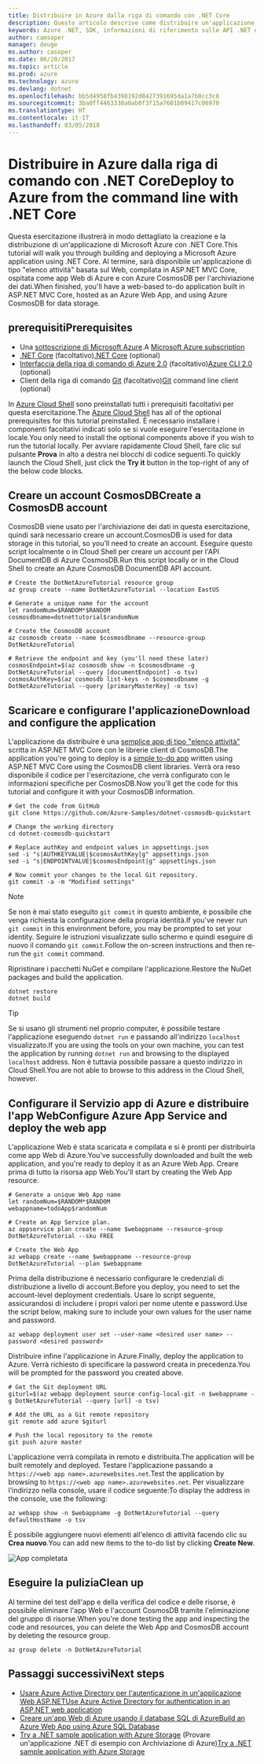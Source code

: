 ```yaml
---
title: Distribuire in Azure dalla riga di comando con .NET Core
description: Questo articolo descrive come distribuire un'applicazione ASP.NET Core in un servizio app di Azure tramite gli strumenti da riga di comando.
keywords: Azure .NET, SDK, informazioni di riferimento sulle API .NET di Azure, libreria di classi .NET di Azure
author: camsoper
manager: douge
ms.author: casoper
ms.date: 06/20/2017
ms.topic: article
ms.prod: azure
ms.technology: azure
ms.devlang: dotnet
ms.openlocfilehash: bb5d4958fb4398192d8427391695da1a7b8cc3c8
ms.sourcegitcommit: 3ba0ff4463338a0ab0f3f15a7601b89417c06970
ms.translationtype: HT
ms.contentlocale: it-IT
ms.lasthandoff: 03/05/2018
---
```

# <a name="deploy-to-azure-from-the-command-line-with-net-core"></a><span data-ttu-id="0f38e-104">Distribuire in Azure dalla riga di comando con .NET Core</span><span class="sxs-lookup"><span data-stu-id="0f38e-104">Deploy to Azure from the command line with .NET Core</span></span>

<span data-ttu-id="0f38e-105">Questa esercitazione illustrerà in modo dettagliato la creazione e la distribuzione di un'applicazione di Microsoft Azure con .NET Core.</span><span class="sxs-lookup"><span data-stu-id="0f38e-105">This tutorial will walk you through building and deploying a Microsoft Azure application using .NET Core.</span></span>  <span data-ttu-id="0f38e-106">Al termine, sarà disponibile un'applicazione di tipo "elenco attività" basata sul Web, compilata in ASP.NET MVC Core, ospitata come app Web di Azure e con Azure CosmosDB per l'archiviazione dei dati.</span><span class="sxs-lookup"><span data-stu-id="0f38e-106">When finished, you'll have a web-based to-do application built in ASP.NET MVC Core, hosted as an Azure Web App, and using Azure CosmosDB for data storage.</span></span>

## <a name="prerequisites"></a><span data-ttu-id="0f38e-107">prerequisiti</span><span class="sxs-lookup"><span data-stu-id="0f38e-107">Prerequisites</span></span>

* <span data-ttu-id="0f38e-108">Una [sottoscrizione di Microsoft Azure](https://azure.microsoft.com/free/).</span><span class="sxs-lookup"><span data-stu-id="0f38e-108">A [Microsoft Azure subscription](https://azure.microsoft.com/free/)</span></span>
* <span data-ttu-id="0f38e-109">[.NET Core](https://www.microsoft.com/net/download/core) (facoltativo)</span><span class="sxs-lookup"><span data-stu-id="0f38e-109">[.NET Core](https://www.microsoft.com/net/download/core) (optional)</span></span>
* <span data-ttu-id="0f38e-110">[Interfaccia della riga di comando di Azure 2.0](/cli/azure/install-az-cli2) (facoltativo)</span><span class="sxs-lookup"><span data-stu-id="0f38e-110">[Azure CLI 2.0](/cli/azure/install-az-cli2) (optional)</span></span>
* <span data-ttu-id="0f38e-111">Client della riga di comando [Git](https://www.git-scm.com/) (facoltativo)</span><span class="sxs-lookup"><span data-stu-id="0f38e-111">[Git](https://www.git-scm.com/) command line client (optional)</span></span>

<span data-ttu-id="0f38e-112">In [Azure Cloud Shell](/azure/cloud-shell/) sono preinstallati tutti i prerequisiti facoltativi per questa esercitazione.</span><span class="sxs-lookup"><span data-stu-id="0f38e-112">The [Azure Cloud Shell](/azure/cloud-shell/) has all of the optional prerequisites for this tutorial preinstalled.</span></span>  <span data-ttu-id="0f38e-113">È necessario installare i componenti facoltativi indicati solo se si vuole eseguire l'esercitazione in locale.</span><span class="sxs-lookup"><span data-stu-id="0f38e-113">You only need to install the optional components above if you wish to run the tutorial locally.</span></span>  <span data-ttu-id="0f38e-114">Per avviare rapidamente Cloud Shell, fare clic sul pulsante **Prova** in alto a destra nei blocchi di codice seguenti.</span><span class="sxs-lookup"><span data-stu-id="0f38e-114">To quickly launch the Cloud Shell, just click the **Try it** button in the top-right of any of the below code blocks.</span></span>

## <a name="create-a-cosmosdb-account"></a><span data-ttu-id="0f38e-115">Creare un account CosmosDB</span><span class="sxs-lookup"><span data-stu-id="0f38e-115">Create a CosmosDB account</span></span>

<span data-ttu-id="0f38e-116">CosmosDB viene usato per l'archiviazione dei dati in questa esercitazione, quindi sarà necessario creare un account.</span><span class="sxs-lookup"><span data-stu-id="0f38e-116">CosmosDB is used for data storage in this tutorial, so you'll need to create an account.</span></span>  <span data-ttu-id="0f38e-117">Eseguire questo script localmente o in Cloud Shell per creare un account per l'API DocumentDB di Azure CosmosDB.</span><span class="sxs-lookup"><span data-stu-id="0f38e-117">Run this script locally or in the Cloud Shell to create an Azure CosmosDB DocumentDB API account.</span></span>

```azurecli-interactive
# Create the DotNetAzureTutorial resource group
az group create --name DotNetAzureTutorial --location EastUS

# Generate a unique name for the account
let randomNum=$RANDOM*$RANDOM
cosmosdbname=dotnettutorial$randomNum

# Create the CosmosDB account
az cosmosdb create --name $cosmosdbname --resource-group DotNetAzureTutorial

# Retrieve the endpoint and key (you'll need these later)
cosmosEndpoint=$(az cosmosdb show -n $cosmosdbname -g DotNetAzureTutorial --query [documentEndpoint] -o tsv)
cosmosAuthKey=$(az cosmosdb list-keys -n $cosmosdbname -g DotNetAzureTutorial --query [primaryMasterKey] -o tsv)

```

## <a name="download-and-configure-the-application"></a><span data-ttu-id="0f38e-118">Scaricare e configurare l'applicazione</span><span class="sxs-lookup"><span data-stu-id="0f38e-118">Download and configure the application</span></span>

<span data-ttu-id="0f38e-119">L'applicazione da distribuire è una [semplice app di tipo "elenco attività"](https://github.com/Azure-Samples/dotnet-cosmosdb-quickstart/) scritta in ASP.NET MVC Core con le librerie client di CosmosDB.</span><span class="sxs-lookup"><span data-stu-id="0f38e-119">The application you're going to deploy is a [simple to-do app](https://github.com/Azure-Samples/dotnet-cosmosdb-quickstart/) written using ASP.NET MVC Core using the CosmosDB client libraries.</span></span>  <span data-ttu-id="0f38e-120">Verrà ora reso disponibile il codice per l'esercitazione, che verrà configurato con le informazioni specifiche per CosmosDB.</span><span class="sxs-lookup"><span data-stu-id="0f38e-120">Now you'll get the code for this tutorial and configure it with your CosmosDB information.</span></span>

```azurecli-interactive
# Get the code from GitHub
git clone https://github.com/Azure-Samples/dotnet-cosmosdb-quickstart

# Change the working directory
cd dotnet-cosmosdb-quickstart

# Replace authKey and endpoint values in appsettings.json
sed -i "s|AUTHKEYVALUE|$cosmosAuthKey|g" appsettings.json
sed -i "s|ENDPOINTVALUE|$cosmosEndpoint|g" appsettings.json

# Now commit your changes to the local Git repository.
git commit -a -m "Modified settings"

```

> [!NOTE]
> <span data-ttu-id="0f38e-121">Se non è mai stato eseguito `git commit` in questo ambiente, è possibile che venga richiesta la configurazione della propria identità.</span><span class="sxs-lookup"><span data-stu-id="0f38e-121">If you've never run `git commit` in this environment before, you may be prompted to set your identity.</span></span> <span data-ttu-id="0f38e-122">Seguire le istruzioni visualizzate sullo schermo e quindi eseguire di nuovo il comando `git commit`.</span><span class="sxs-lookup"><span data-stu-id="0f38e-122">Follow the on-screen instructions and then re-run the `git commit` command.</span></span>

<span data-ttu-id="0f38e-123">Ripristinare i pacchetti NuGet e compilare l'applicazione.</span><span class="sxs-lookup"><span data-stu-id="0f38e-123">Restore the NuGet packages and build the application.</span></span>

```azurecli-interactive
dotnet restore
dotnet build
```

> [!TIP]
> <span data-ttu-id="0f38e-124">Se si usano gli strumenti nel proprio computer, è possibile testare l'applicazione eseguendo `dotnet run` e passando all'indirizzo `localhost` visualizzato.</span><span class="sxs-lookup"><span data-stu-id="0f38e-124">If you are using the tools on your own machine, you can test the application by running `dotnet run` and browsing to the displayed `localhost` address.</span></span>  <span data-ttu-id="0f38e-125">Non è tuttavia possibile passare a questo indirizzo in Cloud Shell.</span><span class="sxs-lookup"><span data-stu-id="0f38e-125">You are not able to browse to this address in the Cloud Shell, however.</span></span>  

## <a name="configure-azure-app-service-and-deploy-the-web-app"></a><span data-ttu-id="0f38e-126">Configurare il Servizio app di Azure e distribuire l'app Web</span><span class="sxs-lookup"><span data-stu-id="0f38e-126">Configure Azure App Service and deploy the web app</span></span>

<span data-ttu-id="0f38e-127">L'applicazione Web è stata scaricata e compilata e si è pronti per distribuirla come app Web di Azure.</span><span class="sxs-lookup"><span data-stu-id="0f38e-127">You've successfully downloaded and built the web application, and you're ready to deploy it as an Azure Web App.</span></span>  <span data-ttu-id="0f38e-128">Creare prima di tutto la risorsa app Web.</span><span class="sxs-lookup"><span data-stu-id="0f38e-128">You'll start by creating the Web App resource.</span></span>

```azurecli-interactive
# Generate a unique Web App name
let randomNum=$RANDOM*$RANDOM
webappname=todoApp$randomNum

# Create an App Service plan.
az appservice plan create --name $webappname --resource-group DotNetAzureTutorial --sku FREE

# Create the Web App
az webapp create --name $webappname --resource-group DotNetAzureTutorial --plan $webappname

```

<span data-ttu-id="0f38e-129">Prima della distribuzione è necessario configurare le credenziali di distribuzione a livello di account.</span><span class="sxs-lookup"><span data-stu-id="0f38e-129">Before you deploy, you need to set the account-level deployment credentials.</span></span>  <span data-ttu-id="0f38e-130">Usare lo script seguente, assicurandosi di includere i propri valori per nome utente e password.</span><span class="sxs-lookup"><span data-stu-id="0f38e-130">Use the script below, making sure to include your own values for the user name and password.</span></span>

```azurecli-interactive
az webapp deployment user set --user-name <desired user name> --password <desired password>
```

<span data-ttu-id="0f38e-131">Distribuire infine l'applicazione in Azure.</span><span class="sxs-lookup"><span data-stu-id="0f38e-131">Finally, deploy the application to Azure.</span></span>  <span data-ttu-id="0f38e-132">Verrà richiesto di specificare la password creata in precedenza.</span><span class="sxs-lookup"><span data-stu-id="0f38e-132">You will be prompted for the password you created above.</span></span>

```azurecli-interactive
# Get the Git deployment URL
giturl=$(az webapp deployment source config-local-git -n $webappname -g DotNetAzureTutorial --query [url] -o tsv)

# Add the URL as a Git remote repository
git remote add azure $giturl

# Push the local repository to the remote
git push azure master
```

<span data-ttu-id="0f38e-133">L'applicazione verrà compilata in remoto e distribuita.</span><span class="sxs-lookup"><span data-stu-id="0f38e-133">The application will be built remotely and deployed.</span></span>  <span data-ttu-id="0f38e-134">Testare l'applicazione passando a `https://<web app name>.azurewebsites.net`.</span><span class="sxs-lookup"><span data-stu-id="0f38e-134">Test the application by browsing to `https://<web app name>.azurewebsites.net`.</span></span>  <span data-ttu-id="0f38e-135">Per visualizzare l'indirizzo nella console, usare il codice seguente:</span><span class="sxs-lookup"><span data-stu-id="0f38e-135">To display the address in the console, use the following:</span></span>

```azurecli-interactive
az webapp show -n $webappname -g DotNetAzureTutorial --query defaultHostName -o tsv
```

<span data-ttu-id="0f38e-136">È possibile aggiungere nuovi elementi all'elenco di attività facendo clic su **Crea nuovo**.</span><span class="sxs-lookup"><span data-stu-id="0f38e-136">You can add new items to the to-do list by clicking **Create New**.</span></span>

![App completata](./media/dotnet-quickstart/todo.png)

## <a name="clean-up"></a><span data-ttu-id="0f38e-138">Eseguire la pulizia</span><span class="sxs-lookup"><span data-stu-id="0f38e-138">Clean up</span></span>

<span data-ttu-id="0f38e-139">Al termine del test dell'app e della verifica del codice e delle risorse, è possibile eliminare l'app Web e l'account CosmosDB tramite l'eliminazione del gruppo di risorse.</span><span class="sxs-lookup"><span data-stu-id="0f38e-139">When you're done testing the app and inspecting the code and resources, you can delete the Web App and CosmosDB account by deleting the resource group.</span></span>

```azurecli-interactive
az group delete -n DotNetAzureTutorial
```

## <a name="next-steps"></a><span data-ttu-id="0f38e-140">Passaggi successivi</span><span class="sxs-lookup"><span data-stu-id="0f38e-140">Next steps</span></span>

* [<span data-ttu-id="0f38e-141">Usare Azure Active Directory per l'autenticazione in un'applicazione Web ASP.NET</span><span class="sxs-lookup"><span data-stu-id="0f38e-141">Use Azure Active Directory for authentication in an ASP.NET web application</span></span>](/azure/active-directory/develop/active-directory-devquickstarts-webapp-dotnet)
* [<span data-ttu-id="0f38e-142">Creare un'app Web di Azure usando il database SQL di Azure</span><span class="sxs-lookup"><span data-stu-id="0f38e-142">Build an Azure Web App using Azure SQL Database</span></span>](/azure/app-service-web/web-sites-dotnet-get-started)
* <span data-ttu-id="0f38e-143">[Try a .NET sample application with Azure Storage](/azure/storage/storage-samples-dotnet) (Provare un'applicazione .NET di esempio con Archiviazione di Azure)</span><span class="sxs-lookup"><span data-stu-id="0f38e-143">[Try a .NET sample application with Azure Storage](/azure/storage/storage-samples-dotnet)</span></span>


